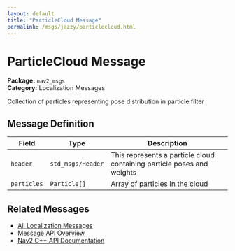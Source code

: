 ```yaml
---
layout: default
title: "ParticleCloud Message"
permalink: /msgs/jazzy/particlecloud.html
---
```


# ParticleCloud Message

**Package:** `nav2_msgs`  
**Category:** Localization Messages

Collection of particles representing pose distribution in particle filter

## Message Definition

| Field | Type | Description |
|-------|------|-------------|
| `header` | `std_msgs/Header` | This represents a particle cloud containing particle poses and weights |
| `particles` | `Particle[]` | Array of particles in the cloud |



## Related Messages

- [All Localization Messages](/jazzy/msgs/index.html#localization-messages)
- [Message API Overview](/jazzy/msgs/index.html)
- [Nav2 C++ API Documentation](/jazzy/html/index.html)
